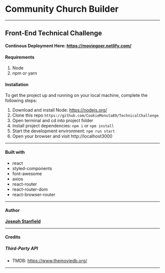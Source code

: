 # Community Church Builder
---
## Front-End Technical Challenge

#### Continous Deployment Here: https://moviegoer.netlify.com/

#### Requirements

1. Node
2. npm or yarn 

#### Installation 


To get the project up and running on your local machine, complete the following steps:
1. Download and install Node: https://nodejs.org/
2. Clone this repo ```https://github.com/CookieMonsta89/TechnicalChallenge```
3. Open terminal and cd into project folder
4. Install project dependencies: ```npm i``` or ```npm install```
5. Start the development environment: ```npm run start```
6. Open your browser and visit http://localhost3000
---

#### Built with 
* react
* styled-components
* font-awesome
* axios
* react-router
* react-router-dom
* react-browser-router
---

#### Author
[**Joseph Stanfield**](https://github.com/CookieMonsta89)

---

#### Credits

##### Third-Party API
* TMDB: https://www.themoviedb.org/
---



